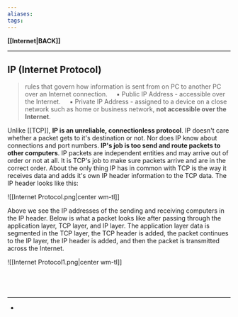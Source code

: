 ```yaml
---
aliases:
tags:
---
```

**[[Internet|BACK]]**

---
## IP (Internet Protocol)
> rules that govern how information is sent from on PC to another PC over an Internet connection.
> $\quad$▪ Public IP Address - accessible over the Internet.
> $\quad$▪ Private IP Address - assigned to a device on a close network such as home or business network, **not accessible over the Internet**.

Unlike [[TCP]], **IP is an unreliable, connectionless protocol**. IP doesn't care whether a packet gets to it's destination or not. Nor does IP know about connections and port numbers. **IP's job is too send and route packets to other computers**. IP packets are independent entities and may arrive out of order or not at all. It is TCP's job to make sure packets arrive and are in the correct order. About the only thing IP has in common with TCP is the way it receives data and adds it's own IP header information to the TCP data. The IP header looks like this:

![[Internet Protocol.png|center wm-tl]]

Above we see the IP addresses of the sending and receiving computers in the IP header. Below is what a packet looks like after passing through the application layer, TCP layer, and IP layer. The application layer data is segmented in the TCP layer, the TCP header is added, the packet continues to the IP layer, the IP header is added, and then the packet is transmitted across the Internet.

![[Internet Protocol1.png|center wm-tl]]

<br>

# 
---
- 